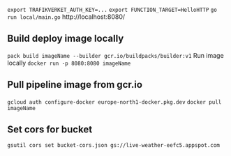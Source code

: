 `export TRAFIKVERKET_AUTH_KEY=...`
`export FUNCTION_TARGET=HelloHTTP`
`go run local/main.go`
http://localhost:8080/

## Build deploy image locally
`pack build imageName --builder gcr.io/buildpacks/builder:v1`
Run image locally
`docker run -p 8080:8080 imageName`

## Pull pipeline image from gcr.io
`gcloud auth configure-docker europe-north1-docker.pkg.dev`
`docker pull imageName`

## Set cors for bucket
`gsutil cors set bucket-cors.json gs://live-weather-eefc5.appspot.com`